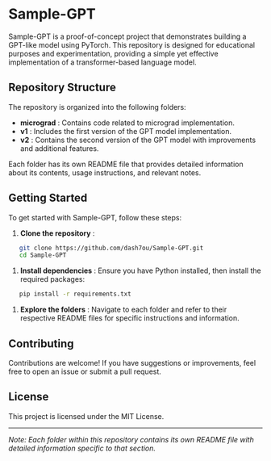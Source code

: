 # Sample-GPT

Sample-GPT is a proof-of-concept project that demonstrates building a GPT-like model using PyTorch. This repository is designed for educational purposes and experimentation, providing a simple yet effective implementation of a transformer-based language model.

## Repository Structure

The repository is organized into the following folders:

* **micrograd** : Contains code related to micrograd implementation.
* **v1** : Includes the first version of the GPT model implementation.
* **v2** : Contains the second version of the GPT model with improvements and additional features.

Each folder has its own README file that provides detailed information about its contents, usage instructions, and relevant notes.

## Getting Started

To get started with Sample-GPT, follow these steps:

1. **Clone the repository** :

```bash
   git clone https://github.com/dash7ou/Sample-GPT.git
   cd Sample-GPT
```

1. **Install dependencies** :
   Ensure you have Python installed, then install the required packages:

```bash
   pip install -r requirements.txt
```

1. **Explore the folders** :
   Navigate to each folder and refer to their respective README files for specific instructions and information.

## Contributing

Contributions are welcome! If you have suggestions or improvements, feel free to open an issue or submit a pull request.

## License

This project is licensed under the MIT License.

---

*Note: Each folder within this repository contains its own README file with detailed information specific to that section.*
